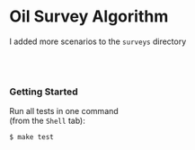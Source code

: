 # Oil Survey Algorithm

I added more scenarios to the `surveys`  directory

<br />
<br />

### Getting Started

Run all tests in one command
<br />(from the `Shell` tab):

```bash
$ make test
```
